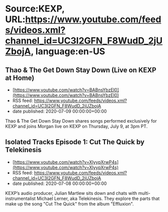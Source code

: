 # Source:KEXP, URL:https://www.youtube.com/feeds/videos.xml?channel_id=UC3I2GFN_F8WudD_2jUZbojA, language:en-US

## Thao & The Get Down Stay Down (Live on KEXP at Home)
 - [https://www.youtube.com/watch?v=BABnsYbzEI0](https://www.youtube.com/watch?v=BABnsYbzEI0)
 - RSS feed: https://www.youtube.com/feeds/videos.xml?channel_id=UC3I2GFN_F8WudD_2jUZbojA
 - date published: 2020-07-09 00:00:00+00:00

Thao & The Get Down Stay Down shares songs performed exclusively for KEXP and joins Morgan live on KEXP on Thursday, July 9, at 3pm PT.

## Isolated Tracks Episode 1: Cut The Quick by Telekinesis
 - [https://www.youtube.com/watch?v=XlyypXrwP4s](https://www.youtube.com/watch?v=XlyypXrwP4s)
 - RSS feed: https://www.youtube.com/feeds/videos.xml?channel_id=UC3I2GFN_F8WudD_2jUZbojA
 - date published: 2020-07-08 00:00:00+00:00

KEXP’s audio producer, Julian Martlew sits down and chats with multi-instrumentalist Michael Lerner, aka Telekinesis. They explore the parts that make up the song "Cut The Quick" from the album "Effluxion".

